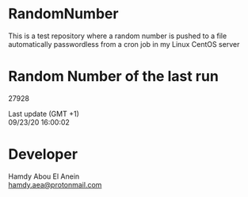 # RandomNumber    
This is a test repository where a random number is pushed to a file automatically passwordless from a cron job in my Linux CentOS server    
# Random Number of the last run   
27928
      
Last update (GMT +1)    
09/23/20 16:00:02
# Developer    
Hamdy Abou El Anein   
hamdy.aea@protonmail.com
